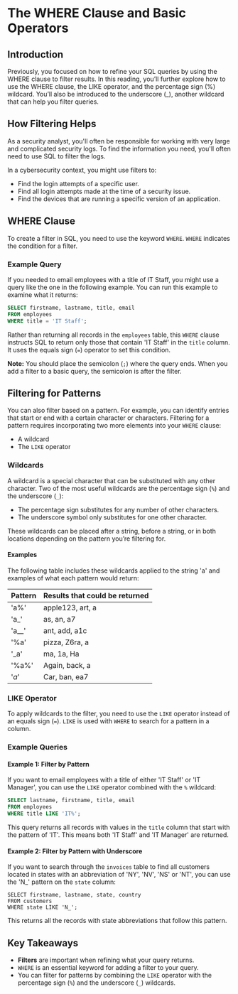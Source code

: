 # The WHERE Clause and Basic Operators

## Introduction
Previously, you focused on how to refine your SQL queries by using the WHERE clause to filter results. In this reading, you’ll further explore how to use the WHERE clause, the LIKE operator, and the percentage sign (%) wildcard. You’ll also be introduced to the underscore (_), another wildcard that can help you filter queries.

## How Filtering Helps
As a security analyst, you'll often be responsible for working with very large and complicated security logs. To find the information you need, you'll often need to use SQL to filter the logs.

In a cybersecurity context, you might use filters to:
- Find the login attempts of a specific user.
- Find all login attempts made at the time of a security issue.
- Find the devices that are running a specific version of an application.

## WHERE Clause
To create a filter in SQL, you need to use the keyword `WHERE`. `WHERE` indicates the condition for a filter.

### Example Query
If you needed to email employees with a title of IT Staff, you might use a query like the one in the following example. You can run this example to examine what it returns:
```sql
SELECT firstname, lastname, title, email
FROM employees
WHERE title = 'IT Staff';
```

Rather than returning all records in the `employees` table, this `WHERE` clause instructs SQL to return only those that contain 'IT Staff' in the `title` column. It uses the equals sign (`=`) operator to set this condition.

**Note:** You should place the semicolon (`;`) where the query ends. When you add a filter to a basic query, the semicolon is after the filter.

## Filtering for Patterns

You can also filter based on a pattern. For example, you can identify entries that start or end with a certain character or characters. Filtering for a pattern requires incorporating two more elements into your `WHERE` clause:

- A wildcard
- The `LIKE` operator

### Wildcards

A wildcard is a special character that can be substituted with any other character. Two of the most useful wildcards are the percentage sign (`%`) and the underscore (`_`):

- The percentage sign substitutes for any number of other characters.
- The underscore symbol only substitutes for one other character.

These wildcards can be placed after a string, before a string, or in both locations depending on the pattern you’re filtering for.

#### Examples

The following table includes these wildcards applied to the string 'a' and examples of what each pattern would return:

| Pattern | Results that could be returned |
| ------- | ------------------------------ |
| 'a%'    | apple123, art, a               |
| 'a_'    | as, an, a7                     |
| 'a__'   | ant, add, a1c                  |
| '%a'    | pizza, Z6ra, a                 |
| '_a'    | ma, 1a, Ha                     |
| '%a%'   | Again, back, a                 |
| '*a*'   | Car, ban, ea7                  |

### LIKE Operator

To apply wildcards to the filter, you need to use the `LIKE` operator instead of an equals sign (`=`). `LIKE` is used with `WHERE` to search for a pattern in a column.

### Example Queries

#### Example 1: Filter by Pattern

If you want to email employees with a title of either 'IT Staff' or 'IT Manager', you can use the `LIKE` operator combined with the `%` wildcard:

```sql
SELECT lastname, firstname, title, email
FROM employees
WHERE title LIKE 'IT%';
```

This query returns all records with values in the `title` column that start with the pattern of 'IT'. This means both 'IT Staff' and 'IT Manager' are returned.

#### Example 2: Filter by Pattern with Underscore

If you want to search through the `invoices` table to find all customers located in states with an abbreviation of 'NY', 'NV', 'NS' or 'NT', you can use the 'N_' pattern on the `state` column:

```
SELECT firstname, lastname, state, country
FROM customers
WHERE state LIKE 'N_';
```

This returns all the records with state abbreviations that follow this pattern.

## Key Takeaways

- **Filters** are important when refining what your query returns.
- `WHERE` is an essential keyword for adding a filter to your query.
- You can filter for patterns by combining the `LIKE` operator with the percentage sign (`%`) and the underscore (`_`) wildcards.